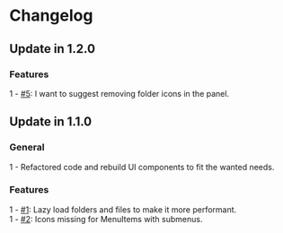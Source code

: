 # Changelog

## Update in 1.2.0

### Features
1 - [#5](https://github.com/Chris2011/netbeans-breadcrumb-explorer/issues/5): I want to suggest removing folder icons in the panel.  

## Update in 1.1.0

### General
1 - Refactored code and rebuild UI components to fit the wanted needs.  

### Features
1 - [#1](https://github.com/Chris2011/netbeans-breadcrumb-explorer/issues/1): Lazy load folders and files to make it more performant.  
1 - [#2](https://github.com/Chris2011/netbeans-breadcrumb-explorer/issues/2): Icons missing for MenuItems with submenus.  